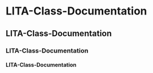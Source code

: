 # LITA-Class-Documentation
## LITA-Class-Documentation
### LITA-Class-Documentation
#### LITA-Class-Documentation

